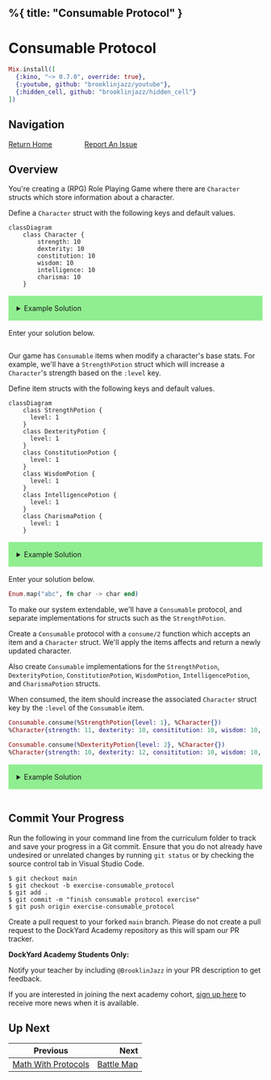 %{
  title: "Consumable Protocol"
}
---
# Consumable Protocol

```elixir
Mix.install([
  {:kino, "~> 0.7.0", override: true},
  {:youtube, github: "brooklinjazz/youtube"},
  {:hidden_cell, github: "brooklinjazz/hidden_cell"}
])
```

## Navigation

[Return Home](../start.livemd)<span style="padding: 0 30px"></span>
[Report An Issue](https://github.com/DockYard-Academy/beta_curriculum/issues/new?assignees=&labels=&template=issue.md&title=)

## Overview

You're creating a (RPG) Role Playing Game where there are `Character` structs which store information about a character.

Define a `Character` struct with the following keys and default values.

```mermaid
classDiagram
    class Character {
        strength: 10
        dexterity: 10
        constitution: 10
        wisdom: 10
        intelligence: 10
        charisma: 10
    }
```

<details style="background-color: lightgreen; padding: 1rem; margin: 1rem 0;">
<summary>Example Solution</summary>

```elixir
defmodule Character do
  defstruct [strength: 10, dexterity: 10, constitution: 10, wisdom: 10, intelligence: 10, charisma: 10]
end
```

</details>

Enter your solution below.

```elixir

```

Our game has `Consumable` items when modify a character's base stats. For example, we'll have
a `StrengthPotion` struct which will increase a `Character`'s strength based on the `:level` key.

Define item structs with the following keys and default values.

```mermaid
classDiagram
    class StrengthPotion {
      level: 1
    }
    class DexterityPotion {
      level: 1
    }
    class ConstitutionPotion {
      level: 1
    }
    class WisdomPotion {
      level: 1
    }
    class IntelligencePotion {
      level: 1
    }
    class CharismaPotion {
      level: 1
    }
```

<details style="background-color: lightgreen; padding: 1rem; margin: 1rem 0;">
<summary>Example Solution</summary>

```elixir
defmodule StrengthPotion do
  defstruct [level: 1]
end

defmodule DexterityPotion do
  defstruct [level: 1]
end

defmodule ConstitutionPotion do
  defstruct [level: 1]
end

defmodule WisdomPotion do
  defstruct [level: 1]
end

defmodule IntelligencePotion do
  defstruct [level: 1]
end

defmodule CharismaPotion do
  defstruct [level: 1]
end
```

</details>

Enter your solution below.

```elixir
Enum.map("abc", fn char -> char end)
```

To make our system extendable, we'll have a `Consumable` protocol, and separate implementations for structs such as the `StrengthPotion`.

Create a `Consumable` protocol with a `consume/2` function which accepts an item and a `Character` struct. We'll apply the items affects and return a newly updated character.

Also create `Consumable` implementations for the `StrengthPotion`, `DexterityPotion`, `ConstitutionPotion`, `WisdomPotion`, `IntelligencePotion`, and `CharismaPotion` structs.

When consumed, the item should increase the associated `Character` struct key by the `:level` of the `Consumable` item.

<!-- livebook:{"force_markdown":true} -->

```elixir
Consumable.consume(%StrengthPotion{level: 1}, %Character{})
%Character{strength: 11, dexterity: 10, consititution: 10, wisdom: 10, intelligence: 10, charisma: 10}

Consumable.consume(%DexterityPotion{level: 2}, %Character{})
%Character{strength: 10, dexterity: 12, consititution: 10, wisdom: 10, intelligence: 10, charisma: 10}
```

<details style="background-color: lightgreen; padding: 1rem; margin: 1rem 0;">
<summary>Example Solution</summary>

```elixir
defprotocol Consumable do
  def consume(item, character)
end

defimpl Consumable, for: StrengthPotion do
  def consume(potion, character) do
    %{character | strength: character.strength + potion.level}
  end
end

defimpl Consumable, for: DexterityPotion do
  def consume(potion, character) do
    %{character | dexterity: character.dexterity + potion.level}
  end
end

defimpl Consumable, for: ConstitutionPotion do
  def consume(potion, character) do
    %{character | constitution: character.constitution + potion.level}
  end
end

defimpl Consumable, for: WisdomPotion do
  def consume(potion, character) do
    %{character | wisdom: character.wisdom + potion.level}
  end
end

defimpl Consumable, for: IntelligencePotion do
  def consume(potion, character) do
    %{character | intelligence: character.intelligence + potion.level}
  end
end

defimpl Consumable, for: CharismaPotion do
  def consume(potion, character) do
    %{character | charisma: character.charisma + potion.level}
  end
end
```

</details>

```elixir

```

## Commit Your Progress

Run the following in your command line from the curriculum folder to track and save your progress in a Git commit.
Ensure that you do not already have undesired or unrelated changes by running `git status` or by checking the source control tab in Visual Studio Code.

```
$ git checkout main
$ git checkout -b exercise-consumable_protocol
$ git add .
$ git commit -m "finish consumable protocol exercise"
$ git push origin exercise-consumable_protocol
```

Create a pull request to your forked `main` branch. Please do not create a pull request to the DockYard Academy repository as this will spam our PR tracker.

**DockYard Academy Students Only:**

Notify your teacher by including `@BrooklinJazz` in your PR description to get feedback.

If you are interested in joining the next academy cohort, [sign up here](https://academy.dockyard.com/) to receive more news when it is available.

## Up Next

| Previous                                                       | Next                                         |
| -------------------------------------------------------------- | -------------------------------------------: |
| [Math With Protocols](../exercises/math_with_protocols.livemd) | [Battle Map](../exercises/battle_map.livemd) |

